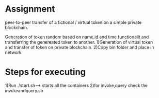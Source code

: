 # Assignment

peer-to-peer transfer of a fictional / virtual token on a simple private blockchain.

Generation of token random based on name,id and time functionalit and transferring the genereated token to another.
1)Generation of virtual token and transfer of token on private blockchain.
2)Copy bin folder and place in network
# Steps for executing 
  1)Run ./start.sh--> starts all the containers
  2)for invoke,query check the  invokeandquery.sh
  
  

